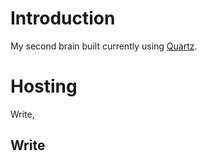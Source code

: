# Introduction

My second brain built currently using [Quartz](https://quartz.jzhao.xyz).

# Hosting

Write, 

## Write




